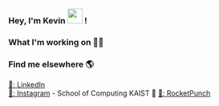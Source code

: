 ### Hey, I'm Kevin <img src="https://media.giphy.com/media/hvRJCLFzcasrR4ia7z/giphy.gif" width="30px"> !

### What I'm working on 👨‍💻

### Find me elsewhere 🌎

[💼: LinkedIn](https://www.linkedin.com/in/kevin-hwang-sh) <br>
[📸: Instagram](https://instagram.com/kevinhwang__) - School of Computing KAIST 🏀
[🚀: RocketPunch](https://www.rocketpunch.com/@kevinhwang1227) <br>

